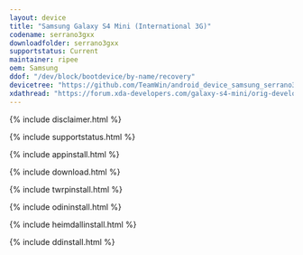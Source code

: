 ```yaml
---
layout: device
title: "Samsung Galaxy S4 Mini (International 3G)"
codename: serrano3gxx
downloadfolder: serrano3gxx
supportstatus: Current
maintainer: ripee
oem: Samsung
ddof: "/dev/block/bootdevice/by-name/recovery"
devicetree: "https://github.com/TeamWin/android_device_samsung_serrano3gxx"
xdathread: "https://forum.xda-developers.com/galaxy-s4-mini/orig-development/recovery-twrp-3-2-1-0-t3736888"
---
```


{% include disclaimer.html %}

{% include supportstatus.html %}

{% include appinstall.html %}

{% include download.html %}

{% include twrpinstall.html %}

{% include odininstall.html %}

{% include heimdallinstall.html %}

{% include ddinstall.html %}
